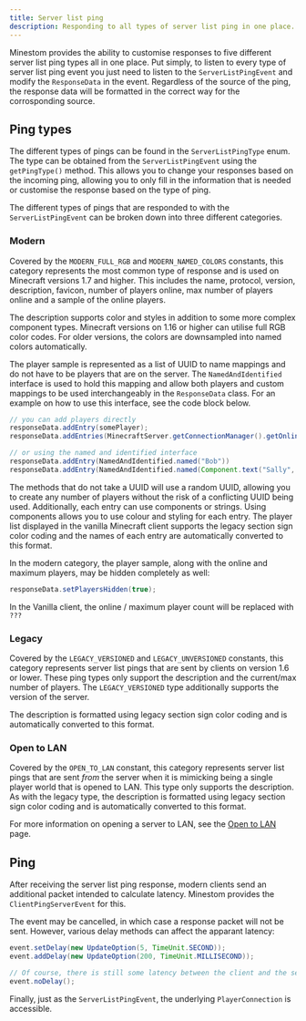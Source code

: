 ```yaml
---
title: Server list ping
description: Responding to all types of server list ping in one place.
---
```


Minestom provides the ability to customise responses to five different server list ping types all in one place. Put simply, to listen to every type of server list ping event you just need to listen to the `ServerListPingEvent` and modify the `ResponseData` in the event. Regardless of the source of the ping, the response data will be formatted in the correct way for the corrosponding source.

## Ping types

The different types of pings can be found in the `ServerListPingType` enum. The type can be obtained from the `ServerListPingEvent` using the `getPingType()` method. This allows you to change your responses based on the incoming ping, allowing you to only fill in the information that is needed or customise the response based on the type of ping.

The different types of pings that are responded to with the `ServerListPingEvent` can be broken down into three different categories.

### Modern

Covered by the `MODERN_FULL_RGB` and `MODERN_NAMED_COLORS` constants, this category represents the most common type of response and is used on Minecraft versions 1.7 and higher. This includes the name, protocol, version, description, favicon, number of players online, max number of players online and a sample of the online players.

The description supports color and styles in addition to some more complex component types. Minecraft versions on 1.16 or higher can utilise full RGB color codes. For older versions, the colors are downsampled into named colors automatically.

The player sample is represented as a list of UUID to name mappings and do not have to be players that are on the server. The `NamedAndIdentified` interface is used to hold this mapping and allow both players and custom mappings to be used interchangeably in the `ResponseData` class. For an example on how to use this interface, see the code block below.

```java
// you can add players directly
responseData.addEntry(somePlayer);
responseData.addEntries(MinecraftServer.getConnectionManager().getOnlinePlayers());

// or using the named and identified interface
responseData.addEntry(NamedAndIdentified.named("Bob"))
responseData.addEntry(NamedAndIdentified.named(Component.text("Sally", TextColor.of(0x123412))));
```

The methods that do not take a UUID will use a random UUID, allowing you to create any number of players without the risk of a conflicting UUID being used. Additionally, each entry can use components or strings. Using components allows you to use colour and styling for each entry. The player list displayed in the vanilla Minecraft client supports the legacy section sign color coding and the names of each entry are automatically converted to this format.

In the modern category, the player sample, along with the online and maximum players, may be hidden completely as well:

```java
responseData.setPlayersHidden(true);
```

In the Vanilla client, the online / maximum player count will be replaced with `???`

### Legacy

Covered by the `LEGACY_VERSIONED` and `LEGACY_UNVERSIONED` constants, this category represents server list pings that are sent by clients on version 1.6 or lower. These ping types only support the description and the current/max number of players. The `LEGACY_VERSIONED` type additionally supports the version of the server.

The description is formatted using legacy section sign color coding and is automatically converted to this format.

### Open to LAN

Covered by the `OPEN_TO_LAN` constant, this category represents server list pings that are sent _from_ the server when it is mimicking being a single player world that is opened to LAN. This type only supports the description. As with the legacy type, the description is formatted using legacy section sign color coding and is automatically converted to this format.

For more information on opening a server to LAN, see the [Open to LAN](../open-to-lan.md) page.

## Ping

After receiving the server list ping response, modern clients send an additional packet intended to calculate latency. Minestom provides the `ClientPingServerEvent` for this.

The event may be cancelled, in which case a response packet will not be sent. However, various delay methods can affect the apparant latency:

```java
event.setDelay(new UpdateOption(5, TimeUnit.SECOND));
event.addDelay(new UpdateOption(200, TimeUnit.MILLISECOND));

// Of course, there is still some latency between the client and the server
event.noDelay();
```

Finally, just as the `ServerListPingEvent`, the underlying `PlayerConnection` is accessible.
